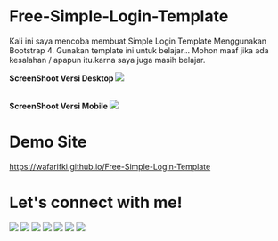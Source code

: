 # Free-Simple-Login-Template
Kali ini saya mencoba membuat Simple Login Template Menggunakan Bootstrap 4.
Gunakan template ini untuk belajar...
Mohon maaf jika ada kesalahan / apapun itu.karna saya juga masih belajar.
<br>

<b> ScreenShoot Versi Desktop </b>
<img src="https://github.com/wafarifki/Simple-Login-Template/blob/main/ScreenShoot/Desktop.png">

<br>
<b> ScreenShoot Versi Mobile </b>
<img src="https://github.com/wafarifki/Simple-Login-Template/blob/main/ScreenShoot/Mobile.png">

# Demo Site
<a target="_blank" href="https://wafarifki.github.io/Free-Simple-Login-Template">https://wafarifki.github.io/Free-Simple-Login-Template</a>


# Let's connect with me!
<p>
    <a href="https://wafarifki.github.io" target="_blank"><img src="https://img.shields.io/badge/Website-https://wafarifki.github.io-blue?" /></a>
    <a href="https://wafarifki.com" target="_blank"><img src="https://img.shields.io/badge/Website-https://wafarifki.com-blue?" /></a>
    <a href="https://www.linkedin.com/in/wafarifqi" target="_blank"><img src="https://img.shields.io/badge/Linkedin-WafaRifkiAnafin_-blue" /></a>
    <a href="https://facebook.com/wafarifkianafin" target="_blank"><img src="https://img.shields.io/badge/Facebook-wafarifkianafin-blue" /></a>
    <a href="https://instagram.com/wafarifki_" target="_blank"><img src="https://img.shields.io/badge/Instagram-@wafarifki_-blue" /></a>
    <a href="https://github.com/wafarifki/wafarifki/raw/main/CV_WafaRifqiAnafin.pdf" target="_blank"><img src="https://img.shields.io/badge/Download-CV_-blue" /></a>
    <a href="https://github.com/sponsors/wafarifki/card" target="_blank"><img src="https://img.shields.io/badge/Give_Me_Your_-Sponsor_To_This_Repository-pink" /></a>
</p>
